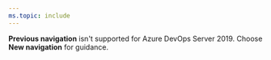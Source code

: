 ```yaml
---
ms.topic: include
---
```


**Previous navigation** isn't supported for Azure DevOps Server 2019. Choose **New navigation** for guidance.
